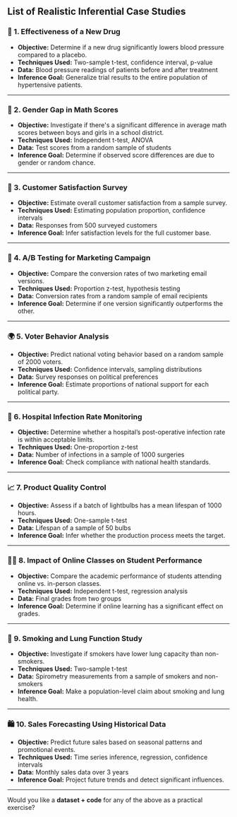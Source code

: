 ## List of Realistic Inferential Case Studies

### 🔬 1. **Effectiveness of a New Drug**

* **Objective:** Determine if a new drug significantly lowers blood pressure compared to a placebo.
* **Techniques Used:** Two-sample t-test, confidence interval, p-value
* **Data:** Blood pressure readings of patients before and after treatment
* **Inference Goal:** Generalize trial results to the entire population of hypertensive patients.

---

### 🏫 2. **Gender Gap in Math Scores**

* **Objective:** Investigate if there's a significant difference in average math scores between boys and girls in a school district.
* **Techniques Used:** Independent t-test, ANOVA
* **Data:** Test scores from a random sample of students
* **Inference Goal:** Determine if observed score differences are due to gender or random chance.

---

### 🏢 3. **Customer Satisfaction Survey**

* **Objective:** Estimate overall customer satisfaction from a sample survey.
* **Techniques Used:** Estimating population proportion, confidence intervals
* **Data:** Responses from 500 surveyed customers
* **Inference Goal:** Infer satisfaction levels for the full customer base.

---

### 💼 4. **A/B Testing for Marketing Campaign**

* **Objective:** Compare the conversion rates of two marketing email versions.
* **Techniques Used:** Proportion z-test, hypothesis testing
* **Data:** Conversion rates from a random sample of email recipients
* **Inference Goal:** Determine if one version significantly outperforms the other.

---

### 🌍 5. **Voter Behavior Analysis**

* **Objective:** Predict national voting behavior based on a random sample of 2000 voters.
* **Techniques Used:** Confidence intervals, sampling distributions
* **Data:** Survey responses on political preferences
* **Inference Goal:** Estimate proportions of national support for each political party.

---

### 🏥 6. **Hospital Infection Rate Monitoring**

* **Objective:** Determine whether a hospital’s post-operative infection rate is within acceptable limits.
* **Techniques Used:** One-proportion z-test
* **Data:** Number of infections in a sample of 1000 surgeries
* **Inference Goal:** Check compliance with national health standards.

---

### 📈 7. **Product Quality Control**

* **Objective:** Assess if a batch of lightbulbs has a mean lifespan of 1000 hours.
* **Techniques Used:** One-sample t-test
* **Data:** Lifespan of a sample of 50 bulbs
* **Inference Goal:** Infer whether the production process meets the target.

---

### 🧑‍🏫 8. **Impact of Online Classes on Student Performance**

* **Objective:** Compare the academic performance of students attending online vs. in-person classes.
* **Techniques Used:** Independent t-test, regression analysis
* **Data:** Final grades from two groups
* **Inference Goal:** Determine if online learning has a significant effect on grades.

---

### 🧬 9. **Smoking and Lung Function Study**

* **Objective:** Investigate if smokers have lower lung capacity than non-smokers.
* **Techniques Used:** Two-sample t-test
* **Data:** Spirometry measurements from a sample of smokers and non-smokers
* **Inference Goal:** Make a population-level claim about smoking and lung health.

---

### 🛍️ 10. **Sales Forecasting Using Historical Data**

* **Objective:** Predict future sales based on seasonal patterns and promotional events.
* **Techniques Used:** Time series inference, regression, confidence intervals
* **Data:** Monthly sales data over 3 years
* **Inference Goal:** Project future trends and detect significant influences.

---

Would you like a **dataset + code** for any of the above as a practical exercise?

